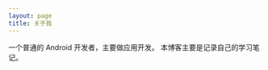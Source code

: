 ```yaml
---
layout: page
title: 关于我
---
```


一个普通的 Android 开发者，主要做应用开发。
本博客主要是记录自己的学习笔记。


<!-- {% include comments.html %} -->
